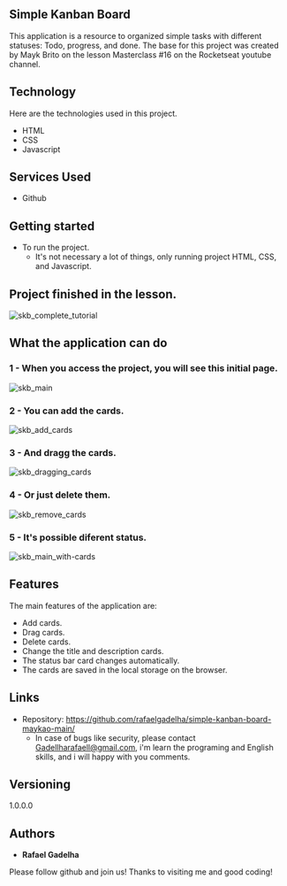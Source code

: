 
 <!--- ![Logo of the project]() -->


## Simple Kanban Board
This application is a resource to organized simple tasks with different statuses: Todo, progress, and done. The base for this project was created by Mayk Brito on the lesson Masterclass #16 on the Rocketseat youtube channel.


## Technology 

Here are the technologies used in this project.

* HTML
* CSS
* Javascript

## Services Used

* Github

## Getting started

 
* To run the project.
  - It's not necessary a lot of things, only running project HTML, CSS, and Javascript.

## Project finished in the lesson.

![skb_complete_tutorial](https://user-images.githubusercontent.com/117649672/202198744-684c8978-ff2b-4f24-85d4-297260142766.JPG)

## What the application can do

### 1 - When you access the project, you will see this initial page.

![skb_main](https://user-images.githubusercontent.com/117649672/202199292-1cfb2aca-b245-48e6-8219-9a23c1464d43.png)

### 2 - You can add the cards.

![skb_add_cards](https://user-images.githubusercontent.com/117649672/202199347-bd46f43f-a7ec-4553-a7da-8f022f154693.png)

### 3 - And dragg the cards.

![skb_dragging_cards](https://user-images.githubusercontent.com/117649672/202199417-ec5fe761-b0ce-4440-ab78-d1c3e930428d.png)

### 4 - Or just delete them.

![skb_remove_cards](https://user-images.githubusercontent.com/117649672/202199481-8a410f4a-94c6-4662-bb9c-d8d4e0741572.png)

### 5 - It's possible diferent status.

![skb_main_with-cards](https://user-images.githubusercontent.com/117649672/202199538-875758b1-e952-4891-b707-6c529eb6ff55.png)

## Features

The main features of the application are:

- Add cards.
- Drag cards.
- Delete cards.
- Change the title and description cards.
- The status bar card changes automatically.
- The cards are saved in the local storage on the browser.



## Links
  - Repository: https://github.com/rafaelgadelha/simple-kanban-board-maykao-main/
    - In case of bugs like security, please contact Gadellharafaell@gmail.com, i'm learn the programing and English skills, and i will happy with you comments.

  ## Versioning

  1.0.0.0


  ## Authors

  * **Rafael Gadelha** 

  Please follow github and join us!
  Thanks to visiting me and good coding!
